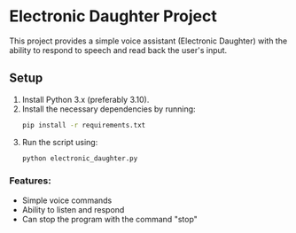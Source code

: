 
# Electronic Daughter Project

This project provides a simple voice assistant (Electronic Daughter) with the ability to respond to speech and read back the user's input.

## Setup

1. Install Python 3.x (preferably 3.10).
2. Install the necessary dependencies by running:
   ```bash
   pip install -r requirements.txt
   ```
3. Run the script using:
   ```bash
   python electronic_daughter.py
   ```

### Features:
- Simple voice commands
- Ability to listen and respond
- Can stop the program with the command "stop"
